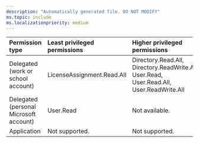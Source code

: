 ```yaml
---
description: "Automatically generated file. DO NOT MODIFY"
ms.topic: include
ms.localizationpriority: medium
---
```


|Permission type|Least privileged permissions|Higher privileged permissions|
|:---|:---|:---|
|Delegated (work or school account)|LicenseAssignment.Read.All|Directory.Read.All, Directory.ReadWrite.All, User.Read, User.Read.All, User.ReadWrite.All|
|Delegated (personal Microsoft account)|User.Read|Not available.|
|Application|Not supported.|Not supported.|

